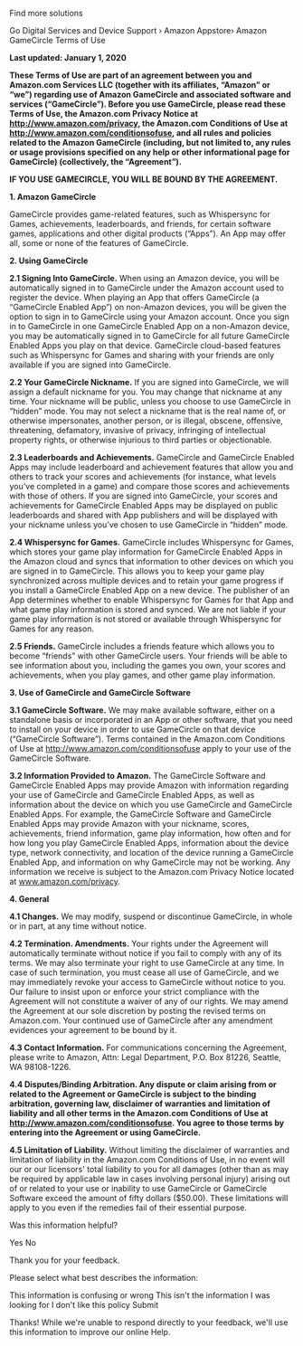 Find more solutions

Go Digital Services and Device Support › Amazon Appstore› Amazon GameCircle Terms of Use

**Last updated: January 1, 2020**

**These Terms of Use are part of an agreement between you and Amazon.com Services LLC (together with its affiliates, “Amazon” or “we”) regarding use of Amazon GameCircle and associated software and services (“GameCircle”). Before you use GameCircle, please read these Terms of Use, the Amazon.com Privacy Notice at http://www.amazon.com/privacy, the Amazon.com Conditions of Use at http://www.amazon.com/conditionsofuse, and all rules and policies related to the Amazon GameCircle (including, but not limited to, any rules or usage provisions specified on any help or other informational page for GameCircle) (collectively, the “Agreement”).**

**IF YOU USE GAMECIRCLE, YOU WILL BE BOUND BY THE AGREEMENT.**

**1\. Amazon GameCircle**

GameCircle provides game-related features, such as Whispersync for Games, achievements, leaderboards, and friends, for certain software games, applications and other digital products (“Apps”). An App may offer all, some or none of the features of GameCircle.

**2\. Using GameCircle**

**2.1 Signing Into GameCircle.** When using an Amazon device, you will be automatically signed in to GameCircle under the Amazon account used to register the device. When playing an App that offers GameCircle (a “GameCircle Enabled App”) on non-Amazon devices, you will be given the option to sign in to GameCircle using your Amazon account. Once you sign in to GameCircle in one GameCircle Enabled App on a non-Amazon device, you may be automatically signed in to GameCircle for all future GameCircle Enabled Apps you play on that device. GameCircle cloud-based features such as Whispersync for Games and sharing with your friends are only available if you are signed into GameCircle.

**2.2 Your GameCircle Nickname.** If you are signed into GameCircle, we will assign a default nickname for you. You may change that nickname at any time. Your nickname will be public, unless you choose to use GameCircle in “hidden” mode. You may not select a nickname that is the real name of, or otherwise impersonates, another person, or is illegal, obscene, offensive, threatening, defamatory, invasive of privacy, infringing of intellectual property rights, or otherwise injurious to third parties or objectionable.

**2.3 Leaderboards and Achievements.** GameCircle and GameCircle Enabled Apps may include leaderboard and achievement features that allow you and others to track your scores and achievements (for instance, what levels you’ve completed in a game) and compare those scores and achievements with those of others. If you are signed into GameCircle, your scores and achievements for GameCircle Enabled Apps may be displayed on public leaderboards and shared with App publishers and will be displayed with your nickname unless you’ve chosen to use GameCircle in “hidden” mode.

**2.4 Whispersync for Games.** GameCircle includes Whispersync for Games, which stores your game play information for GameCircle Enabled Apps in the Amazon cloud and syncs that information to other devices on which you are signed in to GameCircle. This allows you to keep your game play synchronized across multiple devices and to retain your game progress if you install a GameCircle Enabled App on a new device. The publisher of an App determines whether to enable Whispersync for Games for that App and what game play information is stored and synced. We are not liable if your game play information is not stored or available through Whispersync for Games for any reason.

**2.5 Friends.** GameCircle includes a friends feature which allows you to become “friends” with other GameCircle users. Your friends will be able to see information about you, including the games you own, your scores and achievements, when you play games, and other game play information.

**3\. Use of GameCircle and GameCircle Software**

**3.1 GameCircle Software.** We may make available software, either on a standalone basis or incorporated in an App or other software, that you need to install on your device in order to use GameCircle on that device (“GameCircle Software”). Terms contained in the Amazon.com Conditions of Use at http://www.amazon.com/conditionsofuse apply to your use of the GameCircle Software.

**3.2 Information Provided to Amazon.** The GameCircle Software and GameCircle Enabled Apps may provide Amazon with information regarding your use of GameCircle and GameCircle Enabled Apps, as well as information about the device on which you use GameCircle and GameCircle Enabled Apps. For example, the GameCircle Software and GameCircle Enabled Apps may provide Amazon with your nickname, scores, achievements, friend information, game play information, how often and for how long you play GameCircle Enabled Apps, information about the device type, network connectivity, and location of the device running a GameCircle Enabled App, and information on why GameCircle may not be working. Any information we receive is subject to the Amazon.com Privacy Notice located at www.amazon.com/privacy.

**4\. General**

**4.1 Changes.** We may modify, suspend or discontinue GameCircle, in whole or in part, at any time without notice.

**4.2 Termination. Amendments.** Your rights under the Agreement will automatically terminate without notice if you fail to comply with any of its terms. We may also terminate your right to use GameCircle at any time. In case of such termination, you must cease all use of GameCircle, and we may immediately revoke your access to GameCircle without notice to you. Our failure to insist upon or enforce your strict compliance with the Agreement will not constitute a waiver of any of our rights. We may amend the Agreement at our sole discretion by posting the revised terms on Amazon.com. Your continued use of GameCircle after any amendment evidences your agreement to be bound by it.

**4.3 Contact Information.** For communications concerning the Agreement, please write to Amazon, Attn: Legal Department, P.O. Box 81226, Seattle, WA 98108-1226.

**4.4 Disputes/Binding Arbitration. Any dispute or claim arising from or related to the Agreement or GameCircle is subject to the binding arbitration, governing law, disclaimer of warranties and limitation of liability and all other terms in the Amazon.com Conditions of Use at http://www.amazon.com/conditionsofuse. You agree to those terms by entering into the Agreement or using GameCircle.**

**4.5 Limitation of Liability.** Without limiting the disclaimer of warranties and limitation of liability in the Amazon.com Conditions of Use, in no event will our or our licensors' total liability to you for all damages (other than as may be required by applicable law in cases involving personal injury) arising out of or related to your use or inability to use GameCircle or GameCircle Software exceed the amount of fifty dollars ($50.00). These limitations will apply to you even if the remedies fail of their essential purpose.

Was this information helpful?

Yes No

Thank you for your feedback.

Please select what best describes the information:

This information is confusing or wrong This isn't the information I was looking for I don't like this policy Submit

Thanks! While we're unable to respond directly to your feedback, we'll use this information to improve our online Help.